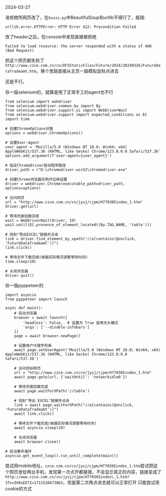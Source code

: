 2024-03-27

淦郑商所网页改了，在`bssss.py`中BeautifulSoup和urllib不得行了，报错:

```urllib.error.HTTPError: HTTP Error 412: Precondition Failed```

改了header之后，在console中发现直接被拒绝

```Failed to load resource: the server responded with a status of 400 (Bad Request)```

抓这个网页都失败了```http://www.czce.com.cn/cn/DFSStaticFiles/Future/2024/20240326/FutureDataTradeamt.htm```，换个思路直接从主页一路模拟鼠标点进去

还是不行。

存一版selenium的，就算是用了正常手工的agent也不行
```
from selenium import webdriver
from selenium.webdriver.common.by import By
from selenium.webdriver.support.ui import WebDriverWait
from selenium.webdriver.support import expected_conditions as EC
import time

# 创建ChromeOptions对象
options = webdriver.ChromeOptions()

# 设置User-Agent
user_agent = 'Mozilla/5.0 (Windows NT 10.0; Win64; x64) AppleWebKit/537.36 (KHTML, like Gecko) Chrome/123.0.0.0 Safari/537.36'
options.add_argument(f'user-agent={user_agent}')

# 指定ChromeDriver驱动程序路径
driver_path = r"D:\chromedriver-win32\chromedriver.exe"

# 创建Chrome浏览器实例并应用设置
driver = webdriver.Chrome(executable_path=driver_path, options=options)

# 访问网页
url = "http://www.czce.com.cn/cn/jysj/cjpm/H770305index_1.htm"
driver.get(url)

# 等待页面加载完成
wait = WebDriverWait(driver, 10)
wait.until(EC.presence_of_element_located((By.TAG_NAME, 'table')))

# 找到"导出EXCEL"链接并点击
link = driver.find_element_by_xpath("//a[contains(@onclick, 'FutureDataTradeamt')]")
link.click()

# 等待文件下载完成(根据实际情况调整等待时间)
time.sleep(10)

# 关闭浏览器
driver.quit()
```

存一版pyppeteer的
```
import asyncio
from pyppeteer import launch

async def main():
    # 启动浏览器
    browser = await launch({
        'headless': False,  # 设置为 True 启用无头模式
        'args': ['--disable-infobars']
    })
    page = await browser.newPage()

    # 设置用户代理字符串
    await page.setUserAgent('Mozilla/5.0 (Windows NT 10.0; Win64; x64) AppleWebKit/537.36 (KHTML, like Gecko) Chrome/123.0.0.0 Safari/537.36')

    # 访问目标网页
    url = "http://www.czce.com.cn/cn/jysj/cjpm/H770305index_1.htm"
    await page.goto(url, {'waitUntil': 'networkidle0'})

    # 等待页面加载完成
    await page.waitForXPath('//table')

    # 找到"导出 EXCEL"链接并点击
    link = await page.waitForXPath("//a[contains(@onclick, 'FutureDataTradeamt')]")
    await link.click()

    # 等待文件下载完成(根据实际情况调整等待时间)
    await asyncio.sleep(10)

    # 关闭浏览器
    await browser.close()

# 启动事件循环
asyncio.get_event_loop().run_until_complete(main())
```


尝试用mobile地址，```czce.com.cn/cn/jysj/cjpm/H770305index_1.htm```尝试把这个网页发给两台手机，发现第一次点开都报错，不会显示真正的内容，链接变成了```http://www.czce.com.cn/cn/jysj/cjpm/H770305index\_1.htm?3TxcOVKoEO7I=1711526673863```，但是第二次再点进去就可以正常打开
只能尝试用cookie的方式

